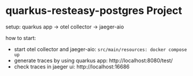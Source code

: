 # quarkus-resteasy-postgres Project

setup:    quarkus app -> otel collector -> jaeger-aio
            
how to start:

- start otel collector and jaeger-aio: `src/main/resources: docker compose up`
- generate traces by using quarkus app: http://localhost:8080/test/
- check traces in jaeger ui: http://localhost:16686
  


    
